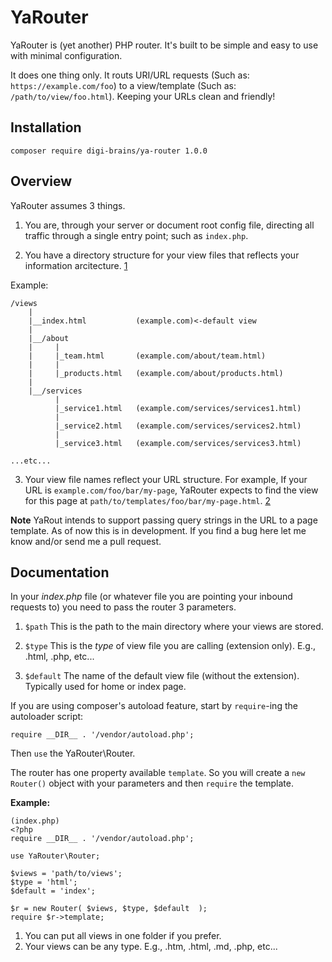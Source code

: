 # YaRouter

YaRouter is (yet another) PHP router. It's built to be simple and easy to use with minimal configuration.

It does one thing only. It routs URI/URL requests (Such as: `https://example.com/foo`) to a view/template (Such as: `/path/to/view/foo.html`). Keeping your URLs clean and friendly!

## Installation

`composer require digi-brains/ya-router 1.0.0`

## Overview

YaRouter assumes 3 things.

1. You are, through your server or document root config file, directing all traffic through a single entry point; such as `index.php`.

2. You have a directory structure for your view files that reflects your information arcitecture. [1](#allviews)



Example:

```
/views
	|
	|__index.html 			(example.com)<-default view
	|
	|__/about
	|	  |
	|	  |_team.html 		(example.com/about/team.html)
	|	  |
	|	  |_products.html 	(example.com/about/products.html)
	|
	|__/services
		  |
		  |_service1.html 	(example.com/services/services1.html)
		  |
		  |_service2.html 	(example.com/services/services2.html)
		  |
		  |_service3.html 	(example.com/services/services3.html)

...etc...

```

3. Your view file names reflect your URL structure. For example, If your URL is `example.com/foo/bar/my-page`, YaRouter expects to find the view for this page at `path/to/templates/foo/bar/my-page.html`. [2](#anytype)

**Note** YaRout intends to support passing query strings in the URL to a page template. As of now this is in development. If you find a bug here let me know and/or send me a pull request.

## Documentation

In your _index.php_ file (or whatever file you are pointing your inbound requests to) you need to pass the router 3 parameters.

1. `$path` This is the path to the main directory where your views are stored.

2. `$type` This is the _type_ of view file you are calling (extension only). E.g., .html, .php, etc...

3. `$default` The name of the default view file (without the extension). Typically used for home or index page.

If you are using composer's autoload feature, start by `require`-ing the autoloader script:

`require __DIR__ . '/vendor/autoload.php';`


Then `use` the YaRouter\Router.

The router has one property available `template`. So you will create a `new Router()` object with your parameters and then `require` the template.

**Example:**

```
(index.php)
<?php
require __DIR__ . '/vendor/autoload.php';

use YaRouter\Router;

$views = 'path/to/views';
$type = 'html';
$default = 'index';

$r = new Router( $views, $type, $default  );
require $r->template;
```

1. <a name="allviews"></a>You can put all views in one folder if you prefer.
2. <a name="anytype"></a>Your views can be any type. E.g., .htm, .html, .md, .php, etc...